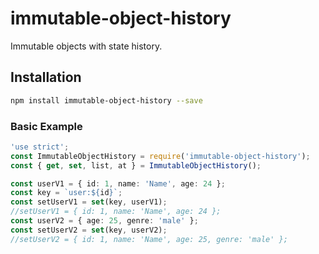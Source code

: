 # immutable-object-history

Immutable objects with state history.

## Installation

```bash
npm install immutable-object-history --save
```

### Basic Example

```typescript
'use strict';
const ImmutableObjectHistory = require('immutable-object-history');
const { get, set, list, at } = ImmutableObjectHistory();

const userV1 = { id: 1, name: 'Name', age: 24 };
const key = `user:${id}`;
const setUserV1 = set(key, userV1);
//setUserV1 = { id: 1, name: 'Name', age: 24 };
const userV2 = { age: 25, genre: 'male' };
const setUserV2 = set(key, userV2);
//setUserV2 = { id: 1, name: 'Name', age: 25, genre: 'male' };
```
